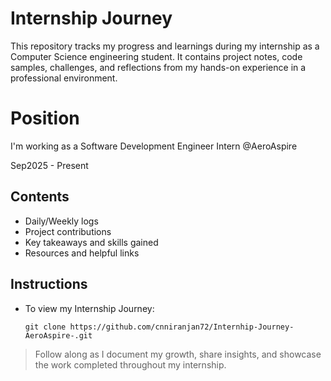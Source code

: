 # Internship Journey

This repository tracks my progress and learnings during my internship as a Computer Science engineering student. It contains project notes, code samples, challenges, and reflections from my hands-on experience in a professional environment.

# Position

I'm working as a Software Development Engineer Intern @AeroAspire

Sep2025 - Present

## Contents
- Daily/Weekly logs
- Project contributions
- Key takeaways and skills gained
- Resources and helpful links

## Instructions
- To view my Internship Journey:
  ```
  git clone https://github.com/cnniranjan72/Internhip-Journey-AeroAspire-.git
  ```
> Follow along as I document my growth, share insights, and showcase the work completed throughout my internship.
